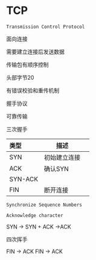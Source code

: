 # TCP

`Transmission Control Protocol`



面向连接



需要建立连接后发送数据

传输包有顺序控制

头部字节20

有错误校验和重传机制

握手协议

可靠传输



三次握手

| 类型    | 描述         |      |
| :------ | ------------ | ---- |
| SYN     | 初始建立连接 |      |
| ACK     | 确认SYN      |      |
| SYN-ACK |              |      |
| FIN     | 断开连接     |      |

`Synchronize Sequence Numbers`

`Acknowledge character`

SYN -> SYN + ACK ->ACK

 

四次挥手

FIN -> ACK   FIN -> ACK

